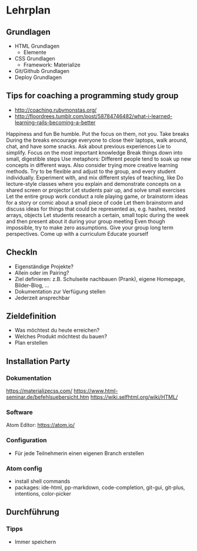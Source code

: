 # Lehrplan

## Grundlagen

- HTML Grundlagen
  - Elemente
- CSS Grundlagen
  - Framework: Materialize
- Git/Github Grundlagen
- Deploy Grundlagen

## Tips for coaching a programming study group

- http://coaching.rubymonstas.org/
- http://floordrees.tumblr.com/post/58784746482/what-i-learned-learning-rails-becoming-a-better

Happiness and fun
Be humble. Put the focus on them, not you.
Take breaks
During the breaks encourage everyone to close their laptops, walk around, chat, and have some snacks.
Ask about previous experiences
Lie to simplify. Focus on the most important knowledge
Break things down into small, digestible steps
Use metaphors: Different people tend to soak up new concepts in different ways.
Also consider trying more creative learning methods.
Try to be flexible and adjust to the group, and every student individually.
Experiment with, and mix different styles of teaching, like
    Do lecture-style classes where you explain and demonstrate concepts on a shared screen or projector
    Let students pair up, and solve small exercises
    Let the entire group work conduct a role playing game, or brainstorm ideas for a story or comic about a small piece of code
    Let them brainstorm and discuss ideas for things that could be represented as, e.g. hashes, nested arrays, objects
    Let students research a certain, small topic during the week and then present about it during your group meeting
Even though impossible, try to make zero assumptions.
Give your group long term perspectives.
Come up with a curriculum
Educate yourself

## CheckIn

- Eigenständige Projekte?
- Allein oder im Pairing?
- Ziel definieren: z.B. Schulseite nachbauen (Prank), eigene Homepage, Bilder-Blog, ...
- Dokumentation zur Verfügung stellen
- Jederzeit ansprechbar

## Zieldefinition

- Was möchtest du heute erreichen?
- Welches Produkt möchtest du bauen?
- Plan erstellen

## Installation Party

### Dokumentation

https://materializecss.com/
https://www.html-seminar.de/befehlsuebersicht.htm
https://wiki.selfhtml.org/wiki/HTML/

### Software

Atom Editor: https://atom.io/

### Configuration

- Für jede Teilnehmerin einen eigenen Branch erstellen

### Atom config

- install shell commands
- packages: ide-html, pp-markdown, code-completion, git-gui, git-plus, intentions, color-picker

## Durchführung

### Tipps

- Immer speichern
